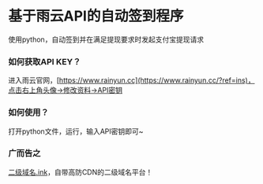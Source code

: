 # 基于雨云API的自动签到程序
使用python，自动签到并在满足提现要求时发起支付宝提现请求

### 如何获取API KEY？
进入雨云官网，[https://www.rainyun.cc](https://www.rainyun.cc/?ref=ins)，点击右上角头像->修改资料->API密钥

### 如何使用？
打开python文件，运行，输入API密钥即可~


### 广而告之
[二级域名.ink](https://langs.ink)，自带高防CDN的二级域名平台！
